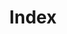 ---
layout: redoc_page
title: 'Index'
categories: api_docs
swagger: ../api_docs/Index.yml
permalink: ../pages/api_explorer/Index
---